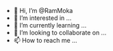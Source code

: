 - 👋 Hi, I’m @RamMoka
- 👀 I’m interested in ...
- 🌱 I’m currently learning ...
- 💞️ I’m looking to collaborate on ...
- 📫 How to reach me ...

<!---
RamMoka/RamMoka is a ✨ special ✨ repository because its `README.md` (this file) appears on your GitHub profile.
You can click the Preview link to take a look at your changes.
--->
